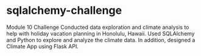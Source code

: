# sqlalchemy-challenge
Module 10 Challenge
Conducted data exploration and climate analysis to help with holiday vacation planning in Honolulu, Hawaii. Used SQLAlchemy and Python to explore and analyze the climate data. In addition, designed a Climate App using Flask API.
